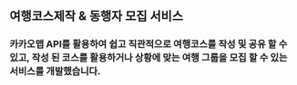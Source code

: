 <h2> 여행코스제작 & 동행자 모집 서비스 </h2>
<h3> 카카오맵 API를 활용하여 쉽고 직관적으로 여행코스를 작성 및 공유 할 수 있고, 작성 된 코스를 활용하거나 상황에 맞는 여행 그룹을 모집 할 수 있는 서비스를 개발했습니다. </h3>
